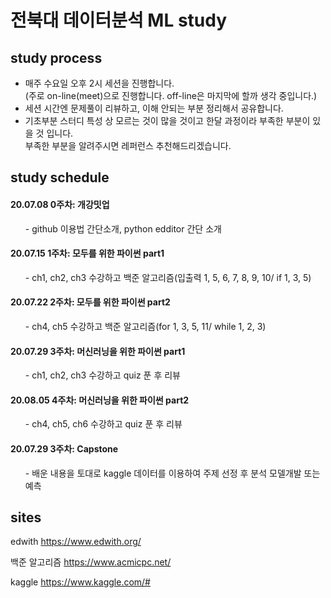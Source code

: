# 전북대 데이터분석 ML study 

study process
--------------
- 매주 수요일 오후 2시 세션을 진행합니다.<br>(주로 on-line(meet)으로 진행합니다. off-line은 마지막에 할까 생각 중입니다.)
- 세션 시간엔 문제풀이 리뷰하고, 이해 안되는 부분 정리해서 공유합니다.
- 기초부분 스터디 특성 상 모르는 것이 많을 것이고 한달 과정이라 부족한 부분이 있을 것 입니다.<br> 부족한 부분을 알려주시면 레퍼런스 추천해드리겠습니다.

study schedule
--------------

#### 20.07.08 0주차: 개강밋업
<ul>- github 이용법 간단소개, python edditor 간단 소개</ul>

#### 20.07.15 1주차: 모두를 위한 파이썬 part1 
<ul>- ch1, ch2, ch3 수강하고 백준 알고리즘(입출력 1, 5, 6, 7, 8, 9, 10/ if 1, 3, 5)</ul>

#### 20.07.22 2주차: 모두를 위한 파이썬 part2 
<ul>- ch4, ch5 수강하고 백준 알고리즘(for 1, 3, 5, 11/ while 1, 2, 3) </ul>

#### 20.07.29 3주차: 머신러닝을 위한 파이썬 part1
<ul>- ch1, ch2, ch3 수강하고 quiz 푼 후 리뷰 </ul>

#### 20.08.05 4주차: 머신러닝을 위한 파이썬 part2
<ul>- ch4, ch5, ch6 수강하고 quiz 푼 후 리뷰 </ul>

#### 20.07.29 3주차: Capstone 
<ul>- 배운 내용을 토대로 kaggle 데이터를 이용하여 주제 선정 후 분석 모델개발 또는 예측</ul>

sites
------
edwith
<https://www.edwith.org/> <br>

백준 알고리즘 
<https://www.acmicpc.net/> <br>

kaggle 
<https://www.kaggle.com/#> 
